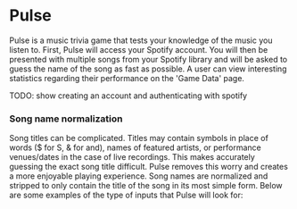 # Pulse
Pulse is a music trivia game that tests your knowledge of the music you listen to. 
First, Pulse will access your Spotify account. You will then be presented with multiple songs from your Spotify library and will be asked to guess the name of the song as fast as possible.
A user can view interesting statistics regarding their performance on the 'Game Data' page.


TODO: show creating an account and authenticating with spotify


### Song name normalization
Song titles can be complicated. Titles may contain symbols in place of words ($ for S, & for and), names of featured artists, or performance venues/dates in the case of live recordings.
This makes accurately guessing the exact song title difficult.
Pulse removes this worry and creates a more enjoyable playing experience.
Song names are normalized and stripped to only contain the title of the song in its most simple form. Below are some examples of the type of inputs that Pulse will look for: